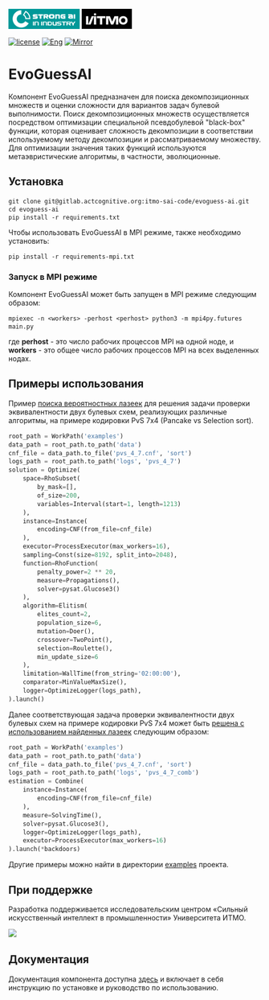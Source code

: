 [![SAI](https://github.com/ITMO-NSS-team/open-source-ops/blob/master/badges/SAI_badge_flat.svg)](https://sai.itmo.ru/)
[![ITMO](https://github.com/ITMO-NSS-team/open-source-ops/blob/master/badges/ITMO_badge_flat_rus.svg)](https://en.itmo.ru/en/)

[![license](https://img.shields.io/github/license/aimclub/evoguess-ai)](https://github.com/aimclub/evoguess-ai/blob/master/LICENSE)
[![Eng](https://img.shields.io/badge/lang-ru-yellow.svg)](/README.md)
[![Mirror](https://camo.githubusercontent.com/9bd7b8c5b418f1364e72110a83629772729b29e8f3393b6c86bff237a6b784f6/68747470733a2f2f62616467656e2e6e65742f62616467652f6769746c61622f6d6972726f722f6f72616e67653f69636f6e3d6769746c6162)](https://gitlab.actcognitive.org/itmo-sai-code/evoguess-ai)

# EvoGuessAI

Компонент EvoGuessAI предназначен для поиска декомпозиционных множеств и оценки сложности для вариантов задач булевой выполнимости. Поиск декомпозиционных множеств осуществляется посредством оптимизации специальной псевдобулевой "black-box" функции, которая оценивает сложность декомпозиции в соответствии используемому методу декомпозиции и рассматриваемому множеству. Для оптимизации значения таких функций используются метаэвристические алгоритмы, в частности, эволюционные.

## Установка

```shell script
git clone git@gitlab.actcognitive.org:itmo-sai-code/evoguess-ai.git
cd evoguess-ai
pip install -r requirements.txt
```

Чтобы использовать EvoGuessAI в MPI режиме, также необходимо установить:

```shell script
pip install -r requirements-mpi.txt
```

### Запуск в MPI режиме

Компонент EvoGuessAI может быть запущен в MPI режиме следующим образом:

```shell script
mpiexec -n <workers> -perhost <perhost> python3 -m mpi4py.futures main.py
```

где **perhost** - это число рабочих процессов MPI на одной ноде, и **workers** - это общее число рабочих процессов MPI на всех выделенных нодах.

## Примеры использования

Пример [поиска вероятностных лазеек](https://gitlab.actcognitive.org/itmo-sai-code/evoguess-ai/-/blob/master/examples/pvs_search_example.py) для решения задачи проверки эквивалентности двух булевых схем, реализующих различные алгоритмы, на примере кодировки PvS 7x4 (Pancake vs Selection sort).

```python
root_path = WorkPath('examples')
data_path = root_path.to_path('data')
cnf_file = data_path.to_file('pvs_4_7.cnf', 'sort')
logs_path = root_path.to_path('logs', 'pvs_4_7')
solution = Optimize(
    space=RhoSubset(
        by_mask=[],
        of_size=200,
        variables=Interval(start=1, length=1213)
    ),
    instance=Instance(
        encoding=CNF(from_file=cnf_file)
    ),
    executor=ProcessExecutor(max_workers=16),
    sampling=Const(size=8192, split_into=2048),
    function=RhoFunction(
        penalty_power=2 ** 20,
        measure=Propagations(),
        solver=pysat.Glucose3()
    ),
    algorithm=Elitism(
        elites_count=2,
        population_size=6,
        mutation=Doer(),
        crossover=TwoPoint(),
        selection=Roulette(),
        min_update_size=6
    ),
    limitation=WallTime(from_string='02:00:00'),
    comparator=MinValueMaxSize(),
    logger=OptimizeLogger(logs_path),
).launch()
```

Далее соответствующая задача проверки эквивалентности двух булевых схем на примере кодировки PvS 7x4 может быть [решена c использованием найденных лазеек](https://gitlab.actcognitive.org/itmo-sai-code/evoguess-ai/-/blob/master/examples/pvs_solve_example.py) следующим образом:

```python
root_path = WorkPath('examples')
data_path = root_path.to_path('data')
cnf_file = data_path.to_file('pvs_4_7.cnf', 'sort')
logs_path = root_path.to_path('logs', 'pvs_4_7_comb')
estimation = Combine(
    instance=Instance(
        encoding=CNF(from_file=cnf_file)
    ),
    measure=SolvingTime(),
    solver=pysat.Glucose3(),
    logger=OptimizeLogger(logs_path),
    executor=ProcessExecutor(max_workers=16)
).launch(*backdoors)
```

Другие примеры можно найти в директории [examples](https://gitlab.actcognitive.org/itmo-sai-code/evoguess-ai/-/tree/master/examples) проекта.

## При поддержке

Разработка поддерживается исследовательским центром «Сильный искусственный интеллект в промышленности» Университета ИТМО.

<img src='https://gitlab.actcognitive.org/itmo-sai-code/organ/-/raw/main/docs/AIM-Strong_Sign_Norm-01_Colors.svg' width='200'>

## Документация

Документация компонента доступна [здесь](https://evoguess-ai.readthedocs.io/) и включает в себя инструкцию по установке и руководство по использованию.

